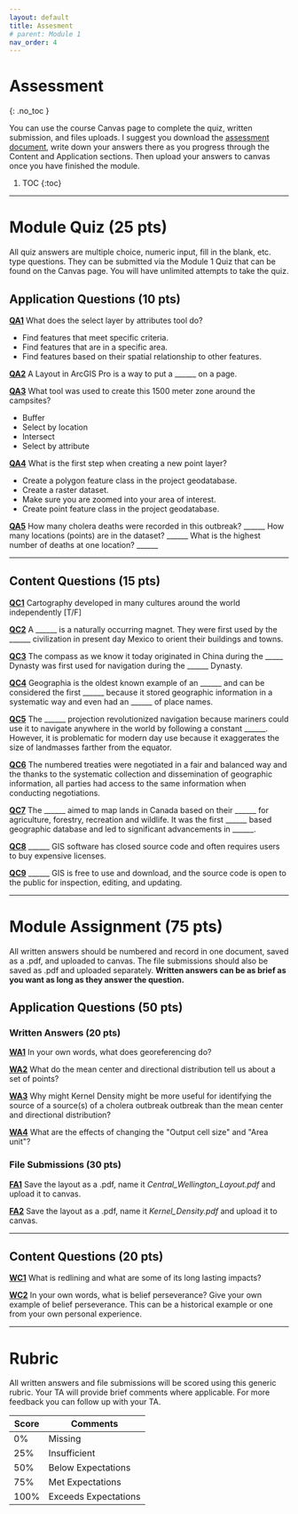 ```yaml
---
layout: default
title: Assesment
# parent: Module 1
nav_order: 4
---
```


# Assessment
{: .no_toc }

You can use the course Canvas page to complete the quiz, written submission, and files uploads.  I suggest you download the [assessment document](https://github.com/June-Skeeter/Module1_GEOS270/blob/main/docs/Assessment.md), write down your answers there as you progress through the Content and Application sections.  Then upload your answers to canvas once you have finished the module.

1. TOC
{:toc}

---

# Module Quiz (25 pts)

All quiz answers are multiple choice, numeric input, fill in the blank, etc. type questions.  They can be submitted via the Module 1 Quiz that can be found on the Canvas page.  You will have unlimited attempts to take the quiz.

## Application Questions (10 pts)

[**QA1**](Application_Part1.md#qa1)
What does the select layer by attributes tool do?

- Find features that meet specific criteria.
- Find features that are in a specific area.
- Find features based on their spatial relationship to other features.

[**QA2**](Application_Part1.md#qa2)
A Layout in ArcGIS Pro is a way to put a ______ on a page.

[**QA3**](Application_Part1.md#qa3)
What tool was used to create this 1500 meter zone around the campsites?

- Buffer
- Select by location
- Intersect
- Select by attribute

[**QA4**](Application_Part1.md#qa4)
What is the first step when creating a new point layer?

- Create a polygon feature class in the project geodatabase.
- Create a raster dataset.
- Make sure you are zoomed into your area of interest. 
- Create point feature class in the project geodatabase.

[**QA5**](Application_Part2.md#qa5)
How many cholera deaths were recorded in this outbreak? ______ How many locations (points) are in the dataset? ______ What is the highest number of deaths at one location? ______

---

## Content Questions (15 pts)

[**QC1**](Content_Part1.md#qc1) 
Cartography developed in many cultures around the world independently [T/F]

[**QC2**](Content_Part1.md#qc2)
A ______ is a naturally occurring magnet.  They were first used by the ______ civilization in present day Mexico to orient their buildings and towns.

[**QC3**](Content_Part1.md#qc3)
The compass as we know it today originated in China during the _____ Dynasty was first used for navigation during the ______ Dynasty.

[**QC4**](Content_Part2.md#qc4) 
Geographia is the oldest known example of an  ______ and can be considered the first ______ because it stored geographic information in a systematic way and even had an ______ of place names.

[**QC5**](Content_Part2.md#qc5) 
The ______ projection revolutionized navigation because mariners could use it to navigate anywhere in the world by following a constant ______.  However, it is problematic for modern day use because it exaggerates the size of landmasses farther from the equator.  

[**QC6**](Content_Part4.md#qc6) 
The numbered treaties were negotiated in a fair and balanced way and the thanks to the systematic collection and dissemination of geographic information, all parties had access to the same information when conducting negotiations.  


[**QC7**](Content_Part4.md#qc7) 
The ______ aimed to map lands in Canada based on their ______ for agriculture, forestry, recreation and wildlife.  It was the first ______ based geographic database and led to significant advancements in ______.

[**QC8**](Content_Part5.md#qc8) 
______ GIS software has closed source code and often requires users to buy expensive licenses.  

[**QC9**](Content_Part5.md#qc9) 
______ GIS is free to use and download, and the source code is open to the public for inspection, editing, and updating.  
 

---

# Module Assignment (75 pts)

All written answers should be numbered and record in one document, saved as a .pdf, and uploaded to canvas.  The file submissions should also be saved as .pdf and uploaded separately.  **Written answers can be as brief as you want as long as they answer the question.**

## Application Questions (50 pts)

### Written Answers (20 pts)

[**WA1**](Application_Part2.md#wa1)
In your own words, what does georeferencing do?

[**WA2**](Application_Part3.md#wa2)
What do the mean center and directional distribution tell us about a set of points?

[**WA3**](Application_Part3.md#wa3)
Why might Kernel Density might be more useful for identifying the source of a source(s) of a cholera outbreak outbreak than the mean center and directional distribution?

[**WA4**](Application_Part3.md#wa4)
What are the effects of changing the "Output cell size" and "Area unit"?

### File Submissions (30 pts)

[**FA1**](Application_Part1.md#fa1)
Save the layout as a .pdf, name it *Central_Wellington_Layout.pdf* and upload it to canvas.

[**FA2**](Application_Part4.md#fa2)
Save the layout as a .pdf, name it *Kernel_Density.pdf* and upload it to canvas.

---

## Content Questions (20 pts)

[**WC1**](Content.md#wc1)
What is redlining and what are some of its long lasting impacts?

[**WC2**](Content_Part3.md#wc2)
In your own words, what is belief perseverance?  Give your own example of belief perseverance.  This can be a historical example or one from your own personal experience.

---

# Rubric 

All written answers and file submissions will be scored using this generic rubric.  Your TA will provide brief comments where applicable.  For more feedback you can follow up with your TA.

|Score|Comments            |
|-----|--------------------|
| 0%  |Missing             |
| 25% |Insufficient        |
| 50% |Below Expectations  |
| 75% |Met Expectations    |
| 100%|Exceeds Expectations|
